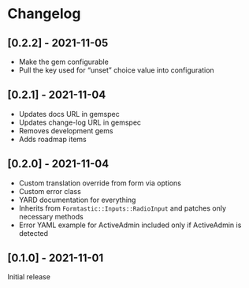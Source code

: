 # Changelog

## [0.2.2] - 2021-11-05

- Make the gem configurable
- Pull the key used for “unset” choice value into configuration

## [0.2.1] - 2021-11-04

- Updates docs URL in gemspec
- Updates change-log URL in gemspec
- Removes development gems
- Adds roadmap items

## [0.2.0] - 2021-11-04

- Custom translation override from form via options
- Custom error class
- YARD documentation for everything
- Inherits from `Formtastic::Inputs::RadioInput` and patches only necessary methods
- Error YAML example for ActiveAdmin included only if ActiveAdmin is detected

## [0.1.0] - 2021-11-01

Initial release
